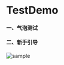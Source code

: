 # TestDemo
#### 一、气泡测试

#### 二、新手引导
![sample](https://github.com/huburt-Hu/NewbieGuide/raw/master/screenshoot/shape_dialog.png)